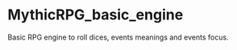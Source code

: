 MythicRPG_basic_engine
======================

Basic RPG engine to roll dices, events meanings and events focus.
